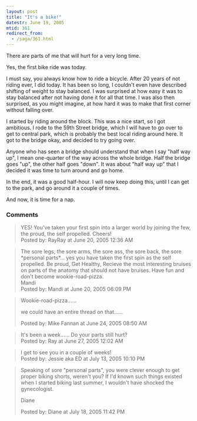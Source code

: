 ```yaml
---
layout: post
title: "It's a bike!"
datestr: June 19, 2005
mtid: 361
redirect_from:
  - /saga/361.html
---
```


There are parts of me that will hurt for a <span class="reallyreallyreally">very long time</span>.

Yes, the first bike ride was today.

I must say, you always know how to ride a bicycle.  After 20 years of not riding ever, I did today.  It has been so long, I couldn't even have described shifting of weight to stay balanced.  I was surprised at how easy it was to stay balanced after not having done it for all that time.  I was also then surprised, as you might imagine, at how hard it was to make that first corner without falling over.

I started by riding around the block.  This was a nice start, so I got ambitious.  I rode to the 59th Street bridge, which I will have to go over to get to central park, which is probably the best local riding around here.  It got to the bridge okay, and decided to try going over.

Anyone who has seen a bridge should understand that when I say "half way up", I mean one-quarter of the way across the whole bridge.  Half the bridge goes "up", the other half goes "down".  It was about "half way up" that I decided it was time to turn around and go home.

In the end, it was a good half-hour.  I will now keep doing this, until I can get to the park, and go around it a couple of times.

And now, it is time for a nap.

### Comments

<blockquote>
YES! You've taken your first spin into a larger world by joining the few, the proud, the self propelled. Cheers! 
<div class="post-meta">Posted by: RayRay at June 20, 2005 12:36 AM</div> </blockquote>
<blockquote>
The sore legs, the sore arms, the sore ass, the sore back, the sore *personal parts*... yes you have taken the first spin as the self propelled.  Be proud, Get Healthy, Recieve the most interesting bruises on parts of the anatomy that should not have bruises. Have fun and don't become wookie-road-pizza. <br />
Mandi
<div class="post-meta">Posted by: Mandi at June 20, 2005 06:09 PM</div> </blockquote>
<blockquote>
Wookie-road-pizza......

we could have an entire thread on that......
<div class="post-meta">Posted by: Mike Fannan at June 24, 2005 08:50 AM</div> </blockquote>
<blockquote>
It's been a week...... Do your parts still hurt?<br />

<div class="post-meta">Posted by: Ray at June 27, 2005 12:02 AM</div> </blockquote>
<blockquote>
I get to see you in a couple of weeks!
<div class="post-meta">Posted by: Jessie aka ED at July 13, 2005 10:10 PM</div> </blockquote>
<blockquote>
Speaking of sore "personal parts", you were clever enough to get proper biking shorts, weren't you? If I'd known such things existed when I started biking last summer, I wouldn't have shocked the gynecologist.

Diane
<div class="post-meta">Posted by: Diane at July 18, 2005 11:42 PM</div> </blockquote>

